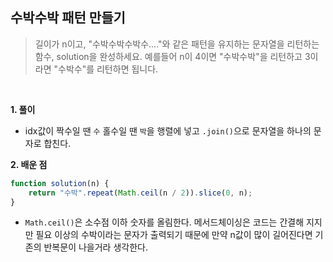 ## 수박수박 패턴 만들기
> 길이가 n이고, "수박수박수박수...."와 같은 패턴을 유지하는 문자열을 리턴하는 함수, solution을 완성하세요. 예를들어 n이 4이면 "수박수박"을 리턴하고 3이라면 "수박수"를 리턴하면 됩니다.

<br>

**1. 풀이**

- idx값이 짝수일 땐 `수` 홀수일 땐 `박`을 행렬에 넣고 `.join()`으로 문자열을 하나의 문자로 합친다.

**2. 배운 점**
```javascript
function solution(n) {
    return "수박".repeat(Math.ceil(n / 2)).slice(0, n);
}
```
- `Math.ceil()`은 소수점 이하 숫자를 올림한다. 메서드체이싱은 코드는 간결해 지지만 필요 이상의 수박이라는 문자가 출력되기 때문에 만약 n값이 많이 길어진다면 기존의 반복문이 나을거라 생각한다.